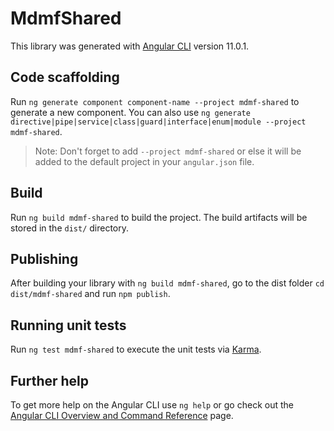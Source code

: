 # MdmfShared

This library was generated with [Angular CLI](https://github.com/angular/angular-cli) version 11.0.1.

## Code scaffolding

Run `ng generate component component-name --project mdmf-shared` to generate a new component. You can also use `ng generate directive|pipe|service|class|guard|interface|enum|module --project mdmf-shared`.
> Note: Don't forget to add `--project mdmf-shared` or else it will be added to the default project in your `angular.json` file. 

## Build

Run `ng build mdmf-shared` to build the project. The build artifacts will be stored in the `dist/` directory.

## Publishing

After building your library with `ng build mdmf-shared`, go to the dist folder `cd dist/mdmf-shared` and run `npm publish`.

## Running unit tests

Run `ng test mdmf-shared` to execute the unit tests via [Karma](https://karma-runner.github.io).

## Further help

To get more help on the Angular CLI use `ng help` or go check out the [Angular CLI Overview and Command Reference](https://angular.io/cli) page.
